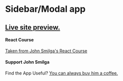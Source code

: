 # Sidebar/Modal app

## [Live site preview.](https://obrm-sidebar-modal.netlify.app)

#### React Course

[Taken from John Smilga's React Course](https://www.udemy.com/course/react-tutorial-and-projects-course/?referralCode=FEE6A921AF07E2563CEF)

#### Support John Smilga

Find the App Useful? [You can always buy him a coffee.](https://www.buymeacoffee.com/johnsmilga)
